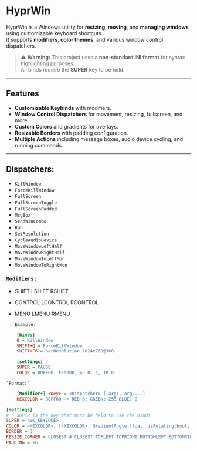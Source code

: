 ﻿# HyprWin

HyprWin is a Windows utility for **resizing**, **moving**, and **managing windows** using customizable keyboard shortcuts.  
It supports **modifiers**, **color themes**, and various window control dispatchers.

> ⚠ **Warning:** This project uses a **non-standard INI format** for syntax highlighting purposes.  
> All binds require the **SUPER** key to be held.

---

## Features

- **Customizable Keybinds** with modifiers.
- **Window Control Dispatchers** for movement, resizing, fullscreen, and more.
- **Custom Colors** and gradients for overlays.
- **Resizable Borders** with padding configuration.
- **Multiple Actions** including message boxes, audio device cycling, and running commands.

---


## Dispatchers:
- `KillWindow`
- `ForceKillWindow`
- `FullScreen`
- `FullScreenToggle`
- `FullScreenPadded`
- `MsgBox`
- `SendWinCombo`
- `Run`
- `SetResolution`
- `CycleAudioDevice`
- `MoveWindowLeftHalf`
- `MoveWindowRightHalf`
- `MoveWindowToLeftMon`
- `MoveWindowToRightMon`

### `Modifiers:` 
- SHIFT LSHIFT RSHIFT
- CONTROL LCONTROL RCONTROL
- MENU LMENU RMENU

    `Example:`
```ini
    [binds]
    Q = KillWindow
    SHIFT+Q = ForceKillWindow
    SHIFT+F6 = SetResolution 1024x768@360

    [settings]
    SUPER = PAUSE
    COLOR = 00FF00, FF0000, 45.0, 1, 10.0
```
    `Format:`
```ini
    [Modifier+] <Key> = <Dispatcher> [,arg1, arg2...]
    HEXCOLOR = 00FF00 -> RED 0: GREEN: 255 BLUE: 0
```
```ini
[settings]
#   SUPER is the key that must be held to use the binds
SUPER = <VK_KEYCODE>
COLOR = <HEXCOLOR>, [<HEXCOLOR>, GradientAngle:float, isRotating:bool, rotationSpeed deg/s:float]
BORDER = 3
RESIZE_CORNER = CLOSEST # CLOSEST TOPLEFT TOPRIGHT BOTTOMLEFT BOTTOMRIGH
PADDING = 16
```